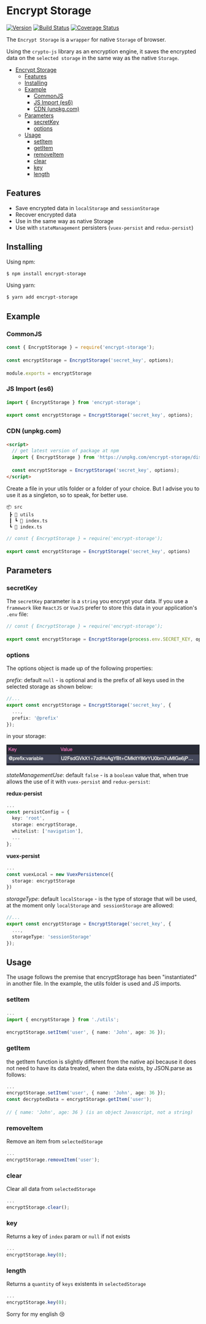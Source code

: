 # Encrypt Storage
[![Version](https://img.shields.io/github/package-json/v/michelonsouza/encrypt-storage/master)](https://github.com/michelonsouza/encrypt-storage/blob/master/package.json) [![Build Status](https://travis-ci.com/michelonsouza/encrypt-storage.svg?branch=master)](https://travis-ci.com/michelonsouza/clean-react) [![Coverage Status](https://coveralls.io/repos/github/michelonsouza/encrypt-storage/badge.svg)](https://coveralls.io/github/michelonsouza/encrypt-storage)

The `Encrypt Storage` is a `wrapper` for native `Storage` of browser.

Using the `crypto-js` library as an encryption engine, it saves the encrypted data on the `selected storage` in the same way as the native `Storage`.

- [Encrypt Storage](#encrypt-storage)
  - [Features](#features)
  - [Installing](#installing)
  - [Example](#example)
    - [CommonJS](#commonjs)
    - [JS Import (es6)](#js-import-es6)
    - [CDN (unpkg.com)](#cdn-unpkgcom)
  - [Parameters](#parameters)
    - [secretKey](#secretkey)
    - [options](#options)
  - [Usage](#usage)
    - [setItem](#setitem)
    - [getItem](#getitem)
    - [removeItem](#removeitem)
    - [clear](#clear)
    - [key](#key)
    - [length](#length)

## Features
  - Save encrypted data in `localStorage` and `sessionStorage`
  - Recover encrypted data
  - Use in the same way as native Storage
  - Use with `stateManagement` persisters (`vuex-persist` and `redux-persist`)


## Installing
Using npm:
```bash
$ npm install encrypt-storage
```
Using yarn:
```bash
$ yarn add encrypt-storage
```

## Example
### CommonJS
```typescript
const { EncryptStorage } = require('encrypt-storage');

const encryptStorage = EncryptStorage('secret_key', options);

module.exports = encryptStorage
```

### JS Import (es6)
```typescript
import { EncryptStorage } from 'encrypt-storage';

export const encryptStorage = EncryptStorage('secret_key', options);
```

### CDN (unpkg.com)
```html
<script>
  // get latest version of package at npm
  import { EncryptStorage } from 'https://unpkg.com/encrypt-storage/dist/index.js'

  const encryptStorage = EncryptStorage('secret_key', options);
</script>
```

Create a file in your utils folder or a folder of your choice. But I advise you to use it as a singleton, so to speak, for better use.

```
📦 src
 ┣ 📂 utils
 ┃ ┗ 📜 index.ts
 ┗ 📜 index.ts
```

```typescript
// const { EncryptStorage } = require('encrypt-storage');

export const encryptStorage = EncryptStorage('secret_key', options)
```

## Parameters
### secretKey
The `secretKey` parameter is a `string` you encrypt your data. If you use a `framework` like `ReactJS` or `VueJS` prefer to store this data in your application's `.env` file:

```typescript
// const { EncryptStorage } = require('encrypt-storage');

export const encryptStorage = EncryptStorage(process.env.SECRET_KEY, options)
```

### options
The options object is made up of the following properties:

*prefix*: default `null` - is optional and is the prefix of all keys used in the selected storage as shown below:
```typescript
//...
export const encryptStorage = EncryptStorage('secret_key', {
  ...,
  prefix: '@prefix'
});
```

in your storage:

![storageKeyValue](./.github/images/storageKeyValue.png)

*stateManagementUse*: default `false` - is a `boolean` value that, when true allows the use of it with `vuex-persist` and `redux-persist`:

**redux-persist**
```typescript
...
const persistConfig = {
  key: 'root',
  storage: encryptStorage,
  whitelist: ['navigation'],
  ...
};
```

**vuex-persist**
```typescript
...
const vuexLocal = new VuexPersistence({
  storage: encryptStorage
})
```

*storageType*: default `localStorage` - is the type of storage that will be used, at the moment only `localStorage` and` sessionStorage` are allowed:

```typescript
//...
export const encryptStorage = EncryptStorage('secret_key', {
  ...,
  storageType: 'sessionStorage'
});
```

## Usage
The usage follows the premise that encryptStorage has been "instantiated" in another file. In the example, the utils folder is used and JS imports.

### setItem
```typescript
...
import { encryptStorage } from './utils';

encryptStorage.setItem('user', { name: 'John', age: 36 });
```
### getItem
the getItem function is slightly different from the native api because it does not need to have its data treated, when the data exists, by JSON.parse as follows:

```typescript
...
encryptStorage.setItem('user', { name: 'John', age: 36 });
const decryptedData = encryptStorage.getItem('user');

// { name: 'John', age: 36 } (is an object Javascript, not a string)
```

### removeItem
Remove an item from `selectedStorage`
```typescript
...
encryptStorage.removeItem('user');
```

### clear
Clear all data from `selectedStorage`
```typescript
...
encryptStorage.clear();
```

### key
Returns a key of `index` param or `null` if not exists
```typescript
...
encryptStorage.key(0);
```

### length
Returns a `quantity` of `keys` existents in `selectedStorage`
```typescript
...
encryptStorage.key(0);
```

Sorry for my english 😢
